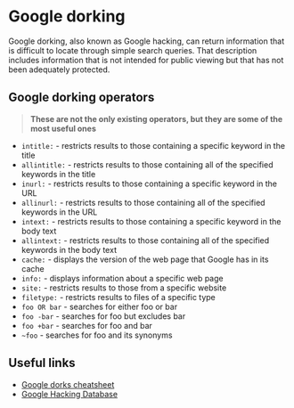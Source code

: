 # Google dorking

Google dorking, also known as Google hacking, can return information that is difficult to locate through simple search queries. That description includes information that is not intended for public viewing but that has not been adequately protected.

## Google dorking operators

> **These are not the only existing operators, but they are some of the most useful ones**

- `intitle:` - restricts results to those containing a specific keyword in the title
- `allintitle:` - restricts results to those containing all of the specified keywords in the title
- `inurl:` - restricts results to those containing a specific keyword in the URL
- `allinurl:` - restricts results to those containing all of the specified keywords in the URL
- `intext:` - restricts results to those containing a specific keyword in the body text
- `allintext:` - restricts results to those containing all of the specified keywords in the body text
- `cache:` - displays the version of the web page that Google has in its cache
- `info:` - displays information about a specific web page
- `site:` - restricts results to those from a specific website
- `filetype:` - restricts results to files of a specific type
- `foo OR bar` - searches for either foo or bar
- `foo -bar` - searches for foo but excludes bar
- `foo +bar` - searches for foo and bar
- `~foo` - searches for foo and its synonyms

## Useful links

- [Google dorks cheatsheet](https://hackr.io/blog/google-dorks-cheat-sheet)
- [Google Hacking Database](https://www.exploit-db.com/google-hacking-database)
